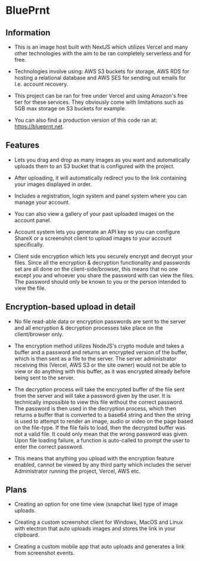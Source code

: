 # BluePrnt 


## Information

- This is an image host built with NextJS which utilizes Vercel and many other technologies with the aim to be ran completely serverless and for free.  

- Technologies involve using: AWS S3 buckets for storage, AWS RDS for hosting a relational database and AWS SES for sending out emails for I.e. account recovery.

- This project can be ran for free under Vercel and using Amazon's free tier for these services. They obviously come with limitations such as 5GB max storage on S3 buckets for example. 

- You can also find a production version of this code ran at: https://blueprnt.net.


## Features

- Lets you drag and drop as many images as you want and automatically uploads them to an S3 bucket that is configured with the project.

- After uploading, it will automatically redirect you to the link containing your images displayed in order. 

- Includes a registration, login system and panel system where you can manage your account.

- You can also view a gallery of your past uploaded images on the account panel.

- Account system lets you generate an API key so you can configure ShareX or a screenshot client to upload images to your account specifically.

- Client side encryption which lets you securely encrypt and decrypt your files. Since all the encryption & decryption functionality and passwords set are all done on the client-side/browser, this means that no one except *you* and whoever you share the password with can view the files. The password should only be known to you or the person intended to view the file.

## Encryption-based upload in detail 

- No file read-able data or encryption passwords are sent to the server and all encryption & decryption processes take place on the client/browser only.

-  The encryption method utilizes NodeJS's crypto module and takes a buffer and a password and returns an encrypted version of the buffer, which is then sent as a file to the server. The server administrator receiving this (Vercel, AWS S3 or the site owner) would not be able to view or do anything with this buffer, as it was encrypted already before being sent to the server.

- The decryption process will take the encrypted buffer of the file sent from the server and will take a password given by the user. It is technically impossible to view this file without the correct password. The password is then used in the decryption process, which then returns a buffer that is converted to a base64 string and then the string is used to attempt to render an image, audio or video on the page based on the file-type. If the file fails to load, then the decrypted buffer was not a valid file. It could only mean that the wrong password was given. Upon file loading failure, a function is auto-called to prompt the user to enter the correct password.

- This means that anything you upload with the encryption feature enabled, cannot be viewed by any third party which includes the server Administrator running the project, Vercel, AWS etc.

## Plans

- Creating an option for one time view (snapchat like) type of image uploads.

- Creating a custom screenshot client for Windows, MacOS and Linux with electron that auto uploads images and stores the link in your clipboard.

- Creating a custom mobile app that auto uploads and generates a link from screenshot events.
